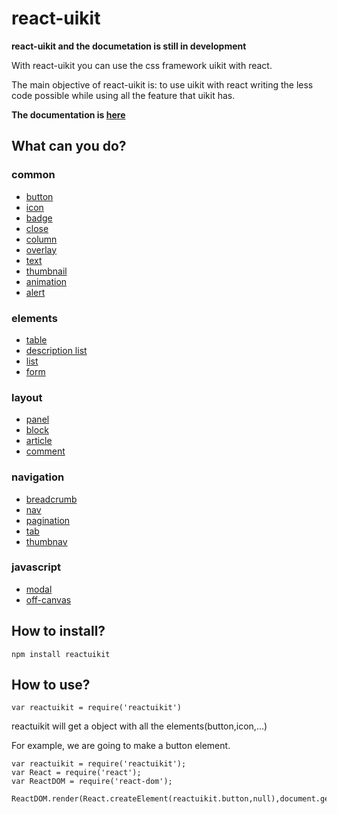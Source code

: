 # react-uikit

**react-uikit and the documetation is still in development**

With react-uikit you can use the css framework uikit with react.

The main objective of react-uikit is: to use uikit with react writing the less code
possible while using all the feature that uikit has.

**The documentation is [here](http://alexbg.github.io/react-uikit-doc/)**

## What can you do?

### common

- [button](http://getuikit.com/docs/button.html)
- [icon](http://getuikit.com/docs/icon.html)
- [badge](http://getuikit.com/docs/badge.html)
- [close](http://getuikit.com/docs/close.html)
- [column](http://getuikit.com/docs/column.html)
- [overlay](http://getuikit.com/docs/overlay.html)
- [text](http://getuikit.com/docs/text.html)
- [thumbnail](http://getuikit.com/docs/thumbnail.html)
- [animation](http://getuikit.com/docs/animation.html)
- [alert](http://getuikit.com/docs/alert.html)

### elements

- [table](http://getuikit.com/docs/table.html)
- [description list](http://getuikit.com/docs/description-list.html)
- [list](http://getuikit.com/docs/list.html)
- [form](http://getuikit.com/docs/form.html)

### layout

- [panel](http://getuikit.com/docs/panel.html)
- [block](http://getuikit.com/docs/block.html)
- [article](http://getuikit.com/docs/article.html)
- [comment](http://getuikit.com/docs/comment.html)

### navigation

- [breadcrumb](http://getuikit.com/docs/breadcrumb.html)
- [nav](http://getuikit.com/docs/nav.html)
- [pagination](http://getuikit.com/docs/nav.html)
- [tab](http://getuikit.com/docs/tab.html)
- [thumbnav](http://getuikit.com/docs/thumbnav.html)

### javascript
- [modal](http://getuikit.com/docs/modal.html)
- [off-canvas](http://getuikit.com/docs/offcanvas.html)

## How to install?

`npm install reactuikit`

## How to use?

`var reactuikit = require('reactuikit')`

reactuikit will get a object with all the elements(button,icon,...)

For example, we are going to make a button element.

```
var reactuikit = require('reactuikit');
var React = require('react');
var ReactDOM = require('react-dom');

ReactDOM.render(React.createElement(reactuikit.button,null),document.getElementById('test'));
```
